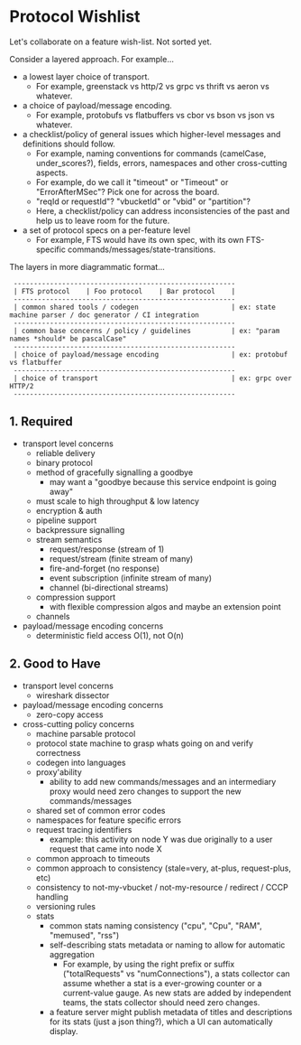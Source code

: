 # Protocol Wishlist

Let's collaborate on a feature wish-list. Not sorted yet.

Consider a layered approach.  For example...
 - a lowest layer choice of transport.
   - For example, greenstack vs http/2 vs grpc vs thrift vs aeron vs whatever.
 - a choice of payload/message encoding.
   - For example, protobufs vs flatbuffers vs cbor vs bson vs json vs whatever.
 - a checklist/policy of general issues which higher-level messages and definitions should follow.
   - For example, naming conventions for commands (camelCase, under_scores?), fields, errors, namespaces and other cross-cutting aspects.
   - For example, do we call it "timeout" or "Timeout" or "ErrorAfterMSec"?  Pick one for across the board.
   - "reqId or requestId"?  "vbucketId" or "vbid" or "partition"?
   - Here, a checklist/policy can address inconsistencies of the past and help us to leave room for the future.
 - a set of protocol specs on a per-feature level
   - For example, FTS would have its own spec, with its own FTS-specific commands/messages/state-transitions.

The layers in more diagrammatic format...

     -------------------------------------------------------
     | FTS protocol    | Foo protocol    | Bar protocol    |
     -------------------------------------------------------
     | common shared tools / codegen                       | ex: state machine parser / doc generator / CI integration
     -------------------------------------------------------
     | common base concerns / policy / guidelines          | ex: "param names *should* be pascalCase"
     -------------------------------------------------------
     | choice of payload/message encoding                  | ex: protobuf vs flatbuffer
     -------------------------------------------------------
     | choice of transport                                 | ex: grpc over HTTP/2
     -------------------------------------------------------

## 1. Required
 - transport level concerns
   - reliable delivery
   - binary protocol
   - method of gracefully signalling a goodbye
     - may want a "goodbye because this service endpoint is going away"
   - must scale to high throughput & low latency
   - encryption & auth
   - pipeline support
   - backpressure signalling
   - stream semantics
     - request/response (stream of 1)
     - request/stream (finite stream of many)
     - fire-and-forget (no response)
     - event subscription (infinite stream of many)
     - channel (bi-directional streams)
   - compression support
     - with flexible compression algos and maybe an extension point
   - channels
 - payload/message encoding concerns
   - deterministic field access O(1), not O(n)
 
## 2. Good to Have
 - transport level concerns
   - wireshark dissector
 - payload/message encoding concerns
   - zero-copy access
 - cross-cutting policy concerns
   - machine parsable protocol
   - protocol state machine to grasp whats going on and verify correctness
   - codegen into languages
   - proxy'ability
     - ability to add new commands/messages and an intermediary proxy would need zero changes to support the new commands/messages
   - shared set of common error codes
   - namespaces for feature specific errors
   - request tracing identifiers
     - example: this activity on node Y was due originally to a user request that came into node X
   - common approach to timeouts
   - common approach to consistency (stale=very, at-plus, request-plus, etc)
   - consistency to not-my-vbucket / not-my-resource / redirect / CCCP handling
   - versioning rules
   - stats
     - common stats naming consistency ("cpu", "Cpu", "RAM", "memused", "rss")
     - self-describing stats metadata or naming to allow for automatic aggregation
       - For example, by using the right prefix or suffix ("totalRequests" vs "numConnections"), a stats collector can assume whether a stat is a ever-growing counter or a current-value gauge.  As new stats are added by independent teams, the stats collector should need zero changes.
     - a feature server might publish metadata of titles and descriptions for its stats (just a json thing?), which a UI can automatically display.
